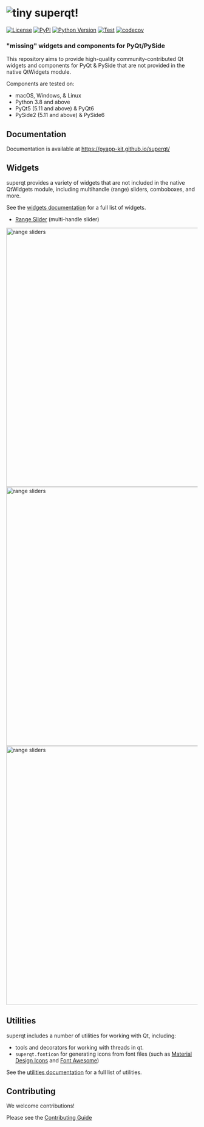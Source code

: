 # ![tiny](https://user-images.githubusercontent.com/1609449/120636353-8c3f3800-c43b-11eb-8732-a14dec578897.png)  superqt!

[![License](https://img.shields.io/pypi/l/superqt.svg?color=green)](https://github.com/pyapp-kit/superqt/raw/master/LICENSE)
[![PyPI](https://img.shields.io/pypi/v/superqt.svg?color=green)](https://pypi.org/project/superqt)
[![Python
Version](https://img.shields.io/pypi/pyversions/superqt.svg?color=green)](https://python.org)
[![Test](https://github.com/pyapp-kit/superqt/actions/workflows/test_and_deploy.yml/badge.svg)](https://github.com/pyapp-kit/superqt/actions/workflows/test_and_deploy.yml)
[![codecov](https://codecov.io/gh/pyapp-kit/superqt/branch/main/graph/badge.svg?token=dcsjgl1sOi)](https://codecov.io/gh/pyapp-kit/superqt)

###  "missing" widgets and components for PyQt/PySide

This repository aims to provide high-quality community-contributed Qt widgets and components for PyQt & PySide
that are not provided in the native QtWidgets module.

Components are tested on:

- macOS, Windows, & Linux
- Python 3.8 and above
- PyQt5 (5.11 and above) & PyQt6
- PySide2 (5.11 and above) & PySide6

## Documentation

Documentation is available at https://pyapp-kit.github.io/superqt/

## Widgets

superqt provides a variety of widgets that are not included in the native QtWidgets module, including multihandle (range) sliders, comboboxes, and more.

See the [widgets documentation](https://pyapp-kit.github.io/superqt/widgets) for a full list of widgets.

- [Range Slider](https://pyapp-kit.github.io/superqt/widgets/qrangeslider/) (multi-handle slider)

<img src="https://raw.githubusercontent.com/pyapp-kit/superqt/main/docs/images/demo_darwin10.png" alt="range sliders" width=680>

<img src="https://raw.githubusercontent.com/pyapp-kit/superqt/main/docs/images/labeled_qslider.png" alt="range sliders" width=680>

<img src="https://raw.githubusercontent.com/pyapp-kit/superqt/main/docs/images/labeled_range.png" alt="range sliders" width=680>

## Utilities

superqt includes a number of utilities for working with Qt, including:

- tools and decorators for working with threads in qt.
- `superqt.fonticon` for generating icons from font files (such as [Material Design Icons](https://materialdesignicons.com/) and [Font Awesome](https://fontawesome.com/))

See the [utilities documentation](https://pyapp-kit.github.io/superqt/utilities/) for a full list of utilities.

## Contributing

We welcome contributions!

Please see the [Contributing Guide](CONTRIBUTING.md)
